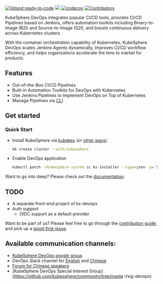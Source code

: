 [![Gitpod ready-to-code](https://img.shields.io/badge/Gitpod-ready--to--code-blue?logo=gitpod)](https://gitpod.io/#https://github.com/kubesphere/ks-devops)
[![](https://goreportcard.com/badge/kubesphere/ks-devops)](https://goreportcard.com/report/kubesphere/ks-devops)
[![codecov](https://codecov.io/gh/kubesphere/ks-devops/branch/master/graph/badge.svg?token=XS8g2CjdNL)](https://codecov.io/gh/kubesphere/ks-devops)
[![Contributors](https://img.shields.io/github/contributors/kubesphere/ks-devops.svg)](https://github.com/kubesphere/ks-devops/graphs/contributors)

KubeSphere DevOps integrates popular CI/CD tools, provides CI/CD Pipelines based on Jenkins, offers automation toolkits 
including Binary-to-Image (B2I) and Source-to-Image (S2I), and boosts continuous delivery across Kubernetes clusters.

With the container orchestration capability of Kubernetes, KubeSphere DevOps scales Jenkins Agents dynamically, improves 
CI/CD workflow efficiency, and helps organizations accelerate the time to market for products.

## Features

* Out-of-the-Box CI/CD Pipelines
* Built-in Automation Toolkits for DevOps with Kubernetes
* Use Jenkins Pipelines to Implement DevOps on Top of Kubernetes
* Manage Pipelines via [CLI](docs/cli.md)

## Get started

### Quick Start

- Install KubeSphere via [kubekey](https://github.com/kubesphere/kubekey/) (or [other ways](docs/installation.md)).

  ```bash
  kk create cluster --with-kubesphere
  ```

- Enable DevOps application

  ```bash
  kubectl patch -nkubesphere-system cc ks-installer --type=json -p='[{"op": "replace", "path": "/spec/devops/enabled", "value": true}]'
  ```
Want to go into deep? Please check out the [documentation](docs).

## TODO

- A separate front-end project of ks-devops
- Auth support
  - OIDC support as a default provider

Want to be part of us? Please feel free to go through the [contribution guide](CONTRIBUTING.md), 
and pick up a [good-first-issue](https://github.com/kubesphere/ks-devops/contribute).

## Available communication channels:

- [KubeSphere DevOps google group](https://groups.google.com/g/kubesphere-sig-devops/)
- DevOps Slack channel for [English](https://kubesphere.slack.com/archives/C010TH02010) and [Chinese](https://kubesphere.slack.com/archives/C026V4FBWBW)
- [Forum for Chinese speakers](https://kubesphere.com.cn/forum/t/DevOps)
- [KubeSphere DevOps Special Interest Group](https://github.com/kubesphere/community/tree/maste r/sig-devops)
